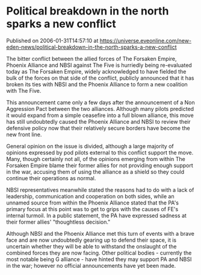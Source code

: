 # Political breakdown in the north sparks a new conflict
Published on 2006-01-31T14:57:10 at https://universe.eveonline.com/new-eden-news/political-breakdown-in-the-north-sparks-a-new-conflict

The bitter conflict between the allied forces of The Forsaken Empire, Phoenix Alliance and NBSI against The Five is hurriedly being re-evaluated today as The Forsaken Empire, widely acknowledged to have fielded the bulk of the forces on that side of the conflict, publicly announced that it has broken its ties with NBSI and the Phoenix Alliance to form a new coalition with The Five.   
  
This announcement came only a few days after the announcement of a Non Aggression Pact between the two alliances. Although many pilots predicted it would expand from a simple ceasefire into a full blown alliance, this move has still undoubtedly caused the Phoenix Alliance and NBSI to review their defensive policy now that their relatively secure borders have become the new front line.   
  
General opinion on the issue is divided, although a large majority of opinions expressed by pod pilots external to this conflict support the move. Many, though certainly not all, of the opinions emerging from within The Forsaken Empire blame their former allies for not providing enough support in the war, accusing them of using the alliance as a shield so they could continue their operations as normal.   
  
NBSI representatives meanwhile stated the reasons had to do with a lack of leadership, communication and cooperation on both sides, while an unnamed source from within the Phoenix Alliance stated that the PA's primary focus at this point was to get to grips with the causes of FE's internal turmoil. In a public statement, the PA have expressed sadness at their former allies' "thoughtless decision."   
  
Although NBSI and the Phoenix Alliance met this turn of events with a brave face and are now undoubtedly gearing up to defend their space, it is uncertain whether they will be able to withstand the onslaught of the combined forces they are now facing. Other political bodies - currently the most notable being G alliance - have hinted they may support PA and NBSI in the war; however no official announcements have yet been made.
